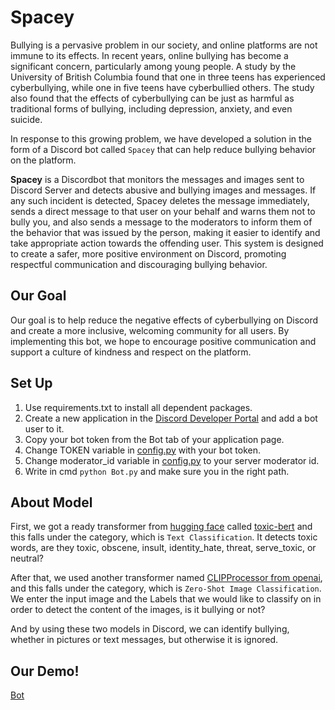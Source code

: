 # Spacey

Bullying is a pervasive problem in our society, and online platforms are not immune to its effects. In recent years, online bullying has become a significant concern, particularly among young people. A study by the University of British Columbia found that one in three teens has experienced cyberbullying, while one in five teens have cyberbullied others. The study also found that the effects of cyberbullying can be just as harmful as traditional forms of bullying, including depression, anxiety, and even suicide.<br>

In response to this growing problem, we have developed a solution in the form of a Discord bot called `Spacey` that can help reduce bullying behavior on the platform. <br>

**Spacey** is a Discordbot that monitors the messages and images sent to Discord Server and detects abusive and bullying images and messages. If any such incident is detected, Spacey deletes the message immediately, sends a direct message to that user on your behalf and warns them not to bully you, and also sends a message to the moderators to inform them of the behavior that was issued by the person, making it easier to identify and take appropriate action towards the offending user. This system is designed to create a safer, more positive environment on Discord, promoting respectful communication and discouraging bullying behavior.<br>


## Our Goal
Our goal is to help reduce the negative effects of cyberbullying on Discord and create a more inclusive, welcoming community for all users. By implementing this bot, we hope to encourage positive communication and support a culture of kindness and respect on the platform.<br>


## Set Up 
1. Use requirements.txt to install all dependent packages.<br>
2. Create a new application in the [Discord Developer Portal](https://discord.com/developers/applications) and add a bot user to it.<br>
3. Copy your bot token from the Bot tab of your application page.<br>
4. Change TOKEN variable in [config.py](https://github.com/SohailaDiab/SafeSpace/blob/main/config.py) with your bot token.<br>
5. Change moderator_id variable in [config.py](https://github.com/SohailaDiab/SafeSpace/blob/main/config.py) to your server moderator id.<br>
6. Write in cmd `python Bot.py` and make sure you in the right path.


## About Model
First, we got a ready transformer from [hugging face](https://huggingface.co/) called [toxic-bert](https://huggingface.co/unitary/toxic-bert) and this falls under the category, which is `Text Classification`. It detects toxic words, are they toxic, obscene, insult, identity_hate, threat, serve_toxic, or neutral?

After that, we used another transformer named [CLIPProcessor from openai](https://huggingface.co/openai/clip-vit-large-patch14), and this falls under the category, which is `Zero-Shot Image Classification`. We enter the input image and the Labels that we would like to classify on in order to detect the content of the images, is it bullying or not?

And by using these two models in Discord, we can identify bullying, whether in pictures or text messages, but otherwise it is ignored.


## Our Demo!
[Bot](https://user-images.githubusercontent.com/100795596/224210288-61b4bea7-e8f0-440a-991a-8c95a1a94aea.gif)

